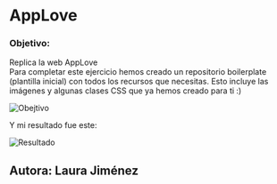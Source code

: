 # AppLove

### Objetivo:  
Replica la web AppLove  
Para completar este ejercicio hemos creado un repositorio boilerplate (plantilla inicial) con todos los recursos que necesitas. Esto incluye las imágenes y algunas clases CSS que ya hemos creado para ti :)

![Obejtivo](http://i64.tinypic.com/2507a15.png)

Y mi resultado fue este:

![Resultado](http://i67.tinypic.com/105w1zb.png)

## Autora: Laura Jiménez


